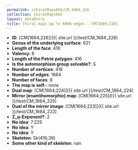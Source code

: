 ```yaml
--- 
 permalink: /chiralMaps6kE/CM_1664_226 
 collection: chiralMaps6kE
 layout: dataEntry
 title: Chiral maps up to 6000 edges - CM[1664;226]
---
```


- **ID**: [CM[1664;226]]({{ site.url }}/test/CM_1664_226)
- **Genus of the underlying surface**: 621
- **Length of the face**: 416
- **Valency**: 8
- **Length of the Petrie polygon**: 416
- **Is the automorphism group solvable?**: S
- **Number of vertices**: 416
- **Number of edges**: 1664
- **Number of faces**: 8
- **The map is self-**: none
- **Dual map**: [CM[1664;224]]({{ site.url }}/test/CM_1664_224)
- **Mirror (enantihomorphic) map**: [CM[1664;225]]({{ site.url }}/test/CM_1664_225)
- **Dual of the mirror image**: [CM[1664;223]]({{ site.url }}/test/CM_1664_223)
- **Z_q-Exponent?**: 2
- **No idea**:  7:225
- **No idea**: Y
- **No idea**: Y
- **Skeleton**: Sk(416;38)
- **Some other kind of skeleton**: nan
